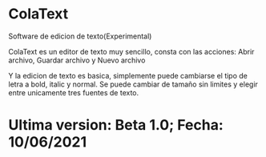 # ColaText
Software de edicion de texto(Experimental)

ColaText es un editor de texto muy sencillo, consta con las acciones: Abrir archivo, Guardar archivo  y Nuevo archivo

Y la edicion de texto es basica, simplemente puede cambiarse el tipo de letra a bold, italic y normal. Se puede cambiar de tamaño sin limites 
y elegir entre unicamente tres fuentes de texto.

# Ultima version: Beta 1.0; Fecha: 10/06/2021
